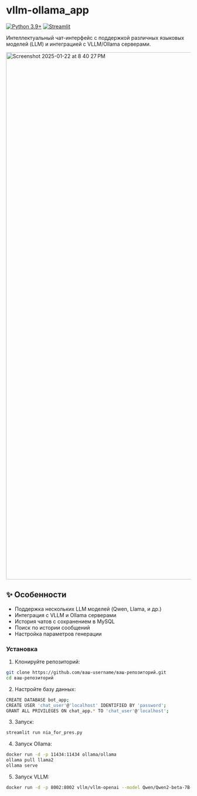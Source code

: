 # vllm-ollama_app

[![Python 3.9+](https://img.shields.io/badge/Python-3.9%2B-blue.svg)](https://www.python.org/)
[![Streamlit](https://img.shields.io/badge/Streamlit-1.39.0-FF4B4B.svg)](https://streamlit.io/)

Интеллектуальный чат-интерфейс с поддержкой различных языковых моделей (LLM) и интеграцией с VLLM/Ollama серверами.

<img width="1439" alt="Screenshot 2025-01-22 at 8 40 27 PM" src="https://github.com/user-attachments/assets/e220b8db-599f-458d-a5eb-815864dfe256" />


## ✨ Особенности

- Поддержка нескольких LLM моделей (Qwen, Llama, и др.)
- Интеграция с VLLM и Ollama серверами
- История чатов с сохранением в MySQL
- Поиск по истории сообщений
- Настройка параметров генерации

### Установка

1. Клонируйте репозиторий:
```bash
git clone https://github.com/ваш-username/ваш-репозиторий.git
cd ваш-репозиторий
```
2. Настройте базу данных:
```bash
CREATE DATABASE bot_app;
CREATE USER 'chat_user'@'localhost' IDENTIFIED BY 'password';
GRANT ALL PRIVILEGES ON chat_app.* TO 'chat_user'@'localhost';
```
3. Запуск:
```bash
streamlit run nia_for_pres.py
```
4. Запуск Ollama:
```bash
docker run -d -p 11434:11434 ollama/ollama
ollama pull llama2
ollama serve
```
5. Запуск VLLM:
```bash
docker run -d -p 8002:8002 vllm/vllm-openai --model Qwen/Qwen2-beta-7B-Chat
```
